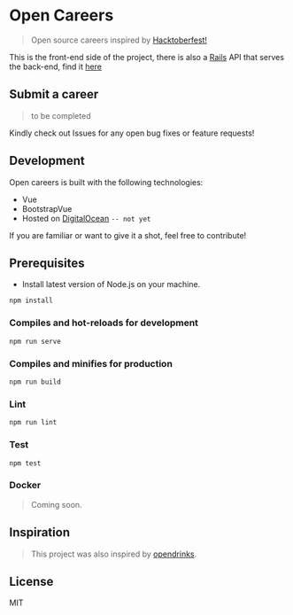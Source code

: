 # Open Careers

> Open source careers inspired by [Hacktoberfest!](https://hacktoberfest.digitalocean.com/)

This is the front-end side of the project, there is also a [Rails](https://rails.org) API 
that serves the back-end, find it [here](https://github/thatosmk/urban-sesilu) 

## Submit a career

> to be completed

Kindly check out Issues for any open bug fixes or feature requests!

## Development

Open careers is built with the following technologies:

* Vue
* BootstrapVue
* Hosted on [DigitalOcean](https://digitalocean.com/) ```-- not yet```

If you are familiar or want to give it a shot, feel free to contribute!

## Prerequisites

* Install latest version of Node.js on your machine.

```
npm install
```

### Compiles and hot-reloads for development
```
npm run serve
```

### Compiles and minifies for production
```
npm run build
```

### Lint
```
npm run lint
```

### Test
```
npm test
```

### Docker

> Coming soon.

## Inspiration

> This project was also inspired by [opendrinks](https://opendrinks.io/).

## License

MIT
